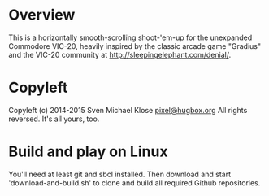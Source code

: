 # Overview

This is a horizontally smooth-scrolling shoot-'em-up for the unexpanded
Commodore VIC-20, heavily inspired by the classic arcade game "Gradius"
and the VIC-20 community at http://sleepingelephant.com/denial/.

# Copyleft

Copyleft (c) 2014-2015 Sven Michael Klose <pixel@hugbox.org>
All rights reversed. It's all yours, too.

# Build and play on Linux

You'll need at least git and sbcl installed.  Then download and start
'download-and-build.sh' to clone and build all required Github repositories.
